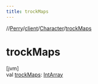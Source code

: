 ```yaml
---
title: trockMaps
---
```

//[Perry](../../../index.html)/[client](../index.html)/[Character](index.html)/[trockMaps](trock-maps.html)



# trockMaps



[jvm]\
val [trockMaps](trock-maps.html): [IntArray](https://kotlinlang.org/api/latest/jvm/stdlib/kotlin/-int-array/index.html)




